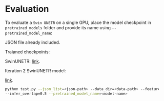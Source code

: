 

# Evaluation

To evaluate a `Swin UNETR` on a single GPU, place the model checkpoint in `pretrained_models` folder and
provide its name using `--pretrained_model_name`:

JSON file already included. 

Traianed checkpoints: 

SwinUNETR: <a href="https://drive.google.com/file/d/1u4V0GPr7hNNj-jHr3dv_K2qq17TdXDRu/view?usp=sharing"> link</a>.

Iteration 2 SwinUNETR model:

<a href="https://drive.google.com/file/d/1UAERW0wqH8rA27sSEMw8MSiM_t9b2npL/view?usp=sharing"> link</a>.


```bash
python test.py --json_list=<json-path> --data_dir=<data-path> --feature_size=<feature-size>\
--infer_overlap=0.5 --pretrained_model_name=<model-name>
```
